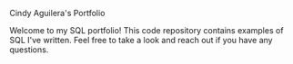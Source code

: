 Cindy Aguilera's Portfolio

Welcome to my SQL portfolio! This code repository contains examples of SQL I've written. Feel free to take a look and reach out if you have any questions.
